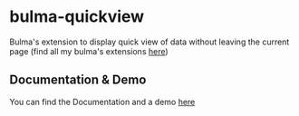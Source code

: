 # bulma-quickview
Bulma's extension to display quick view of data without leaving the current page
(find all my bulma's extensions [here](https://wikiki.github.io/bulma-extensions/overview))

Documentation & Demo
---
You can find the Documentation and a demo [here](https://wikiki.github.io/bulma-extensions/quickview)
